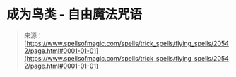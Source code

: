 <!--yml

category: 未分类

date: 2024-06-12 19:03:26

-->

# 成为鸟类 - 自由魔法咒语

> 来源：[https://www.spellsofmagic.com/spells/trick_spells/flying_spells/20542/page.html#0001-01-01](https://www.spellsofmagic.com/spells/trick_spells/flying_spells/20542/page.html#0001-01-01)
